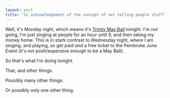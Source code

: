 ```yaml
---
layout: post
title: "In acknowledgement of the concept of not telling people stuff"
---
```

Well, it's Monday night, which means it's [Trinity May Ball][1] tonight. I'm
not going, I'm just singing at people for an hour until 9, and then taking my
money home. This is in stark contrast to Wednesday night, where I am singing,
and playing, so get paid _and_ a free ticket to the Pembroke June Event (it's
not posh/expensive enough to be a May Ball).

So that's what I'm doing tonight.

That, and other things.

Possibly many other things.

Or possibly only one other thing.

   [1]: http://www.trinityball.co.uk/
